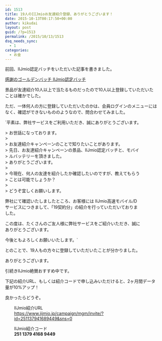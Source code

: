 ```yaml
---
id: 1513
title: 19人のIIJmioお友達紹介登録、ありがとうございます！
date: 2015-10-13T00:17:50+00:00
author: kikudai
layout: post
guid: /?p=1513
permalink: /2015/10/13/1513
dsq_needs_sync:
  - 1
categories:
  - お金
---
```

前回、IIJmio認定バッチをいただいた記事を書きました。
  
[感謝のゴールデンバッチ IIJmio認定バッチ](/2015/08/27/1478)

景品が友達紹介10人以上で当たるものだったので10人以上登録していただいたことは確かでした。

<!--more-->

ただ、一体何人の方に登録していただいたのかは、会員ログインのメニューにはなく、確認ができないもののようなので、問合わせてみました。

`平素は、弊社サービスをご利用いただき、誠にありがとうございます。 </p>
<p>> お世話になっております。<br />
><br />
> お友達紹介キャンペーンのことで知りたいことがあります。<br />
> 先日、お友達紹介キャンペーンの景品、IIJmio認定バッチと、モバイ<br />
> ルバッテリーを頂きました。<br />
> ありがとうございます。<br />
><br />
> 今現在、何人の友達を紹介したか確認したいのですが、教えてもらう<br />
> ことは可能でしょうか？<br />
><br />
> どうぞ宜しくお願いします。</p>
<p>弊社にて確認いたしましたところ、お客様には IIJmio高速モバイル/D<br />
サービスにつきまして、「19契約分」の紹介を行っていただいておりま<br />
した。</p>
<p>この度は、たくさんのご友人様に弊社サービスをご紹介いただき、誠に<br />
ありがとうございます。</p>
<p>今後ともよろしくお願いいたします。`

とのことで、19人もの方々に登録していただいたことが分かりました。

ありがとうございます。

引続きIIJmio絶賛おすすめ中です。

下記の紹介URL、もしくは紹介コードで申し込みいただけると、2ヶ月間データ量が10%アップ！

良かったらどうぞ。

<p style="padding-left: 30px;">
  IIJmio紹介URL<br /> <a href="https://www.iijmio.jp/campaign/mgm/invite/?id=251137941689449&sns=0" target="_blank">https://www.iijmio.jp/campaign/mgm/invite/?id=251137941689449&sns=0</a>
</p>

<p style="padding-left: 30px;">
  IIJmio紹介コード<br /> <strong>251 1379 4168 9449</strong>
</p>